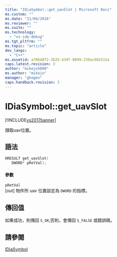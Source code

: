```yaml
---
title: "IDiaSymbol::get_uavSlot | Microsoft Docs"
ms.custom: ""
ms.date: "11/04/2016"
ms.reviewer: ""
ms.suite: ""
ms.technology: 
  - "vs-ide-debug"
ms.tgt_pltfrm: ""
ms.topic: "article"
dev_langs: 
  - "C++"
ms.assetid: a70648f2-3b25-439f-8099-239ac602515a
caps.latest.revision: 3
author: "mikejo5000"
ms.author: "mikejo"
manager: "ghogen"
caps.handback.revision: 3
---
```

# IDiaSymbol::get_uavSlot
[!INCLUDE[vs2017banner](../../code-quality/includes/vs2017banner.md)]

擷取uav位置。  
  
## 語法  
  
```cpp  
HRESULT get_uavSlot(   
   DWORD* pRetVal);  
```  
  
#### 參數  
 `pRetVal`  
 \[out\] 物件所 uav 位置設定為 `DWORD` 的指標。  
  
## 傳回值  
 如果成功，則傳回 `S_OK`;否則，會傳回 `S_FALSE` 或錯誤碼。  
  
## 請參閱  
 [IDiaSymbol](../../debugger/debug-interface-access/idiasymbol.md)